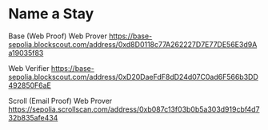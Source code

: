 # Name a Stay

Base (Web Proof)
Web Prover
https://base-sepolia.blockscout.com/address/0xd8D0118c77A262227D7E77DE56E3d9Aa19035f83

Web Verifier
https://base-sepolia.blockscout.com/address/0xD20DaeFdF8dD24d07C0ad6F566b3DD492850F6aE


Scroll (Email Proof)
Web Prover
https://sepolia.scrollscan.com/address/0xb087c13f03b0b5a303d919cbf4d732b835afe434
